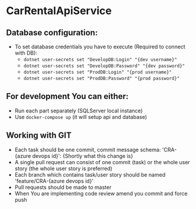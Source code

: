 ﻿# CarRentalApiService

## Database configuration:
* To set database credentials you have to execute (Required to connect with DB):
    * ```dotnet user-secrets set "DevelopDB:Login" "{dev username}" ```
    * ```dotnet user-secrets set "DevelopDB:Password" "{dev password}" ```
    * ```dotnet user-secrets set "ProdDB:Login" "{prod username}" ```
    * ```dotnet user-secrets set "ProdDB:Password" "{prod password}" ```

## For development You can either:
* Run each part separately (SQLServer local instance)
* Use ```docker-compose up``` (it will setup api and database)

## Working with GIT
* Each task should be one commit, commit message schema: 'CRA-{azure devops id}': {Shortly what this change is}
* A single pull request can consist of one commit (task) or the whole user story (the whole user story is preferred)
* Each branch which contains task/user story should be named 'feature/CRA-{azure devops id}'
* Pull requests should be made to master
* When You are implementing code review amend you commit and force push
